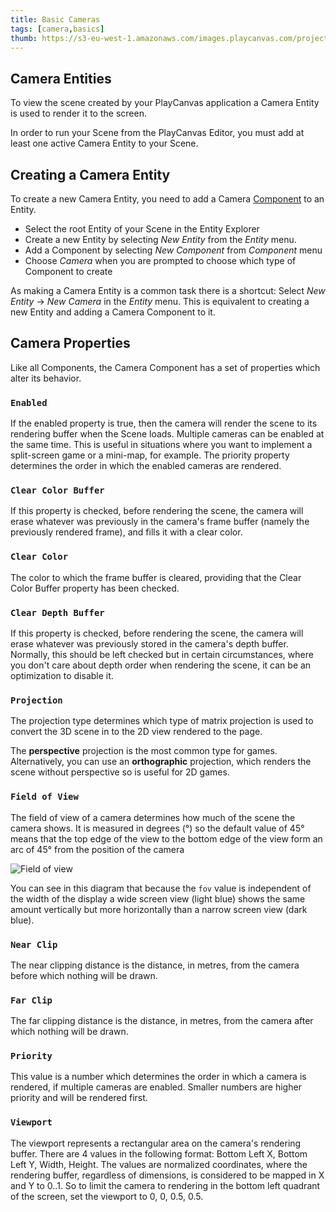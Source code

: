 ```yaml
---
title: Basic Cameras
tags: [camera,basics]
thumb: https://s3-eu-west-1.amazonaws.com/images.playcanvas.com/projects/12/186/KM6GIE-image-75.jpg
---
```


## Camera Entities

To view the scene created by your PlayCanvas application a Camera Entity is used to render it to the screen.

In order to run your Scene from the PlayCanvas Editor, you must add at least one active Camera Entity to your Scene.

## Creating a Camera Entity

To create a new Camera Entity, you need to add a Camera [Component](/user-manual/glossary#component) to an Entity.

* Select the root Entity of your Scene in the Entity Explorer
* Create a new Entity by selecting *New Entity* from the *Entity* menu.
* Add a Component by selecting *New Component* from *Component* menu
* Choose *Camera* when you are prompted to choose which type of Component to create

As making a Camera Entity is a common task there is a shortcut: Select *New Entity* -> *New Camera* in the *Entity* menu.
This is equivalent to creating a new Entity and adding a Camera Component to it.

## Camera Properties

Like all Components, the Camera Component has a set of properties which alter its behavior.

### `Enabled`

If the enabled property is true, then the camera will render the scene to its rendering buffer when the Scene loads. Multiple cameras can be enabled at the same time. This is useful in situations where you want to implement a split-screen game or a mini-map, for example. The priority property determines the order in which the enabled cameras are rendered.

### `Clear Color Buffer`

If this property is checked, before rendering the scene, the camera will erase whatever was previously in the camera's frame buffer (namely the previously rendered frame), and fills it with a clear color.

### `Clear Color`

The color to which the frame buffer is cleared, providing that the Clear Color Buffer property has been checked.

### `Clear Depth Buffer`

If this property is checked, before rendering the scene, the camera will erase whatever was previously stored in the camera's depth buffer. Normally, this should be left checked but in certain circumstances, where you don't care about depth order when rendering the scene, it can be an optimization to disable it.

### `Projection`

The projection type determines which type of matrix projection is used to convert the 3D scene in to the 2D view rendered to the page.

The **perspective** projection is the most common type for games. Alternatively, you can use an **orthographic** projection, which renders the scene without perspective so is useful for 2D games.

### `Field of View`

The field of view of a camera determines how much of the scene the camera shows. It is measured in degrees (&deg;) so the default value of 45&deg; means that the top edge of the view to the bottom edge of the view form an arc of 45&deg; from the position of the camera

![Field of view](/img/tutorials/basic-cameras/field-of-view.png)

You can see in this diagram that because the `fov` value is independent of the width of the display a wide screen view (light blue) shows the same amount vertically but more horizontally than a narrow screen view (dark blue).

### `Near Clip`

The near clipping distance is the distance, in metres, from the camera before which nothing will be drawn.

### `Far Clip`

The far clipping distance is the distance, in metres, from the camera after which nothing will be drawn.

### `Priority`

This value is a number which determines the order in which a camera is rendered, if multiple cameras are enabled. Smaller numbers are higher priority and will be rendered first.

### `Viewport`

The viewport represents a rectangular area on the camera's rendering buffer. There are 4 values in the following format: Bottom Left X, Bottom Left Y, Width, Height. The values are normalized coordinates, where the rendering buffer, regardless of dimensions, is considered to be mapped in X and Y to 0..1. So to limit the camera to rendering in the bottom left quadrant of the screen, set the viewport to 0, 0, 0.5, 0.5.

